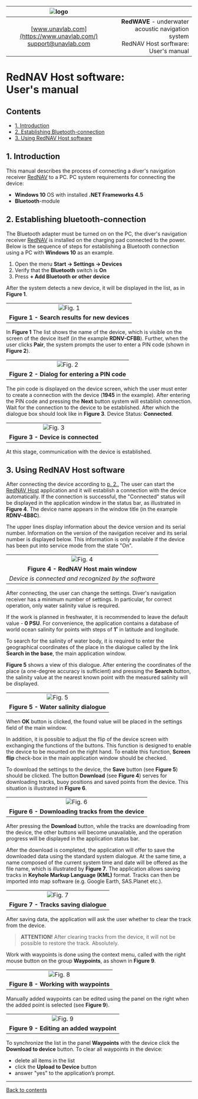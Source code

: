 | ![logo](/documentation/sm_logo.png) |  |
| :---: | ---: |
| [www.unavlab.com](https://www.unavlab.com/) <br/> [support@unavlab.com](mailto:support@unavlab.com) | **RedWAVE** - underwater acoustic navigation system <br/> RedNAV Host sorftware: User's manual |


# RedNAV Host software: <br/> User's manual

<div style="page-break-after: always;"></div>

## Contents

- [1. Introduction](#1-introduction)
- [2. Establishing Bluetooth-connection](#2-establishing-bluetooth-connection)
- [3. Using RedNAV Host software](#3-using-rednav-host-software)

<div style="page-break-after: always;"></div>

## 1. Introduction
This manual describes the process of connecting a diver's navigation receiver [RedNAV](RedNAV_Specification_ru.md) to a PC.
PC system requirements for connecting the device:
- **Windows 10** OS with installed **.NET Frameworks 4.5**
- **Bluetooth**-module

## 2. Establishing bluetooth-connection
The Bluetooth adapter must be turned on on the PC, the diver's navigation receiver [RedNAV](RedNAV_Specification_ru.md) is installed on 
the charging pad connected to the power.
Below is the sequence of steps for establishing a Bluetooth connection using a PC with **Windows 10** as an example.

1. Open the menu **Start -> Settings -> Devices**
2. Verify that the **Bluetooth** switch is **On**
3. Press **+ Add Bluetooth or other device**

After the system detects a new device, it will be displayed in the list, as in **Figure 1**.

| |
| :---: |
| ![Fig. 1](/documentation/rdnvhost1_en.png)|
| **Figure 1 - Search results for new devices** |

In **Figure 1** The list shows the name of the device, which is visible on the screen of the device itself (in the example **RDNV-CFBB**). 
Further, when the user clicks **Pair**, the system prompts the user to enter a PIN code (shown in **Figure 2**).

| |
| :---: |
| ![Fig. 2](/documentation/rdnvhost2_en.png)|
| **Figure 2 - Dialog for entering a PIN code** |

The pin code is displayed on the device screen, which the user must enter to create a connection with the device (**1945** in the 
example). After entering the PIN code and pressing the **Next** button system will establish connection.
Wait for the connection to the device to be established. After which the dialogue box should look like in **Figure 3**. 
Device Status: **Connected**.

| |
| :---: |
| ![Fig. 3](/documentation/rdnvhost3_en.png)|
| **Figure 3 - Device is connected** |

At this stage, communication with the device is established.

## 3. Using RedNAV Host software
After connecting the device according to [p. 2.](#2-establishing-bluetooth-connection), The user can start the [RedNAV Host](https://api.github.com/repos/ucnl/RedNavHost/zipball) 
application and it will establish a connection with the device automatically. If the connection is successful, the "Connected" status 
will be displayed in the application window in the status bar, as illustrated in **Figure 4**. The device name appears in the window 
title (in the example **RDNV-4B8C**).

The upper lines display information about the device version and its serial number. Information on the version of the navigation receiver
 and its serial number is displayed below. This information is only available if the device has been put into service mode from the 
 state "On".

| |
| :---: |
| ![Fig. 4](/documentation/rdnvhost4_en.png)|
| **Figure 4 - RedNAV Host main window** |
| _Device is connected and recognized by the software_ |

After connecting, the user can change the settings. Diver's navigation receiver has a minimum number of settings.
In particular, for correct operation, only water salinity value is required.

If the work is planned in freshwater, it is recommended to leave the default value - **0 PSU**. For convenience, the application 
contains a database of world ocean salinity for points with steps of **1˚** in latitude and longitude.

To search for the salinity of water body, it is required to enter the geographical coordinates of the place in the dialogue called 
by the link **Search in the base**, the main application window.

**Figure 5** shows a view of this dialogue. After entering the coordinates of the place (a one-degree accuracy is sufficient) and pressing the **Search** button, the salinity value at the nearest known point with the measured salinity will be displayed.

| |
| :---: |
| ![Fig. 5](/documentation/rdnvhost5_en.png)|
| **Figure 5 - Water salinity dialogue** |

When **OK** button is clicked, the found value will be placed in the settings field of the main window.

In addition, it is possible to adjust the flip of the device screen with exchanging the functions of the buttons. This function is designed to enable the device to be mounted on the right hand.
To enable this function, **Screen flip** check-box in the main application window should be checked.

To download the settings to the device,  the **Save** button (see **Figure 5**) should be clicked.
The button **Download** (see **Figure 4**) serves for downloading tracks, buoy positions and saved points from the device.
This situation is illustrated in **Figure 6**.

| |
| :---: |
| ![Fig. 6](/documentation/rdnvhost6_en.png)|
| **Figure 6 - Downloading tracks from the device** |

After pressing the **Download** button, while the tracks are downloading from the device, the other buttons will become unavailable, and the operation progress will be displayed in the application status bar.

After the download is completed, the application will offer to save the downloaded data using the standard system dialogue. At the same time, a name composed of the current system time and date will be offered as the file name, which is illustrated by **Figure 7**.
The application allows saving tracks in **Keyhole Markup Language (KML)** format. Tracks can then be imported into map software (e.g. Google Earth, SAS.Planet etc.).

| |
| :---: |
| ![Fig. 7](/documentation/rdnvhost7_en.png)|
| **Figure 7 - Tracks saving dialogue** | 

After saving data, the application will ask the user whether to clear the track from the device.

> **ATTENTION!** After clearing tracks from the device, it will not be possible to restore the track. Absolutely.

Work with waypoints is done using the context menu, called with the right mouse button on the group **Waypoints**, as shown in **Figure 9**.

| |
| :---: |
| ![Fig. 8](/documentation/rdnvhost8_en.png)|
| **Figure 8 - Working with waypoints** |

Manually added waypoints can be edited using the panel on the right when the added point is selected (see **Figure 9**).

| |
| :---: |
| ![Fig. 9](/documentation/rdnvhost9_en.png)|
| **Figure 9 - Editing an added waypoint** |

To synchronize the list in the panel **Waypoints** with the device click the **Download to device** button. 
To clear all waypoints in the device: 
- delete all items in the list
- click the **Upload to Device** button
- answer "yes" to the application’s prompt.

______________
[Back to contents](#contents)
 


